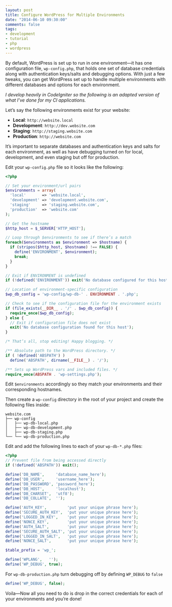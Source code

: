 ```yaml
---
layout: post
title: Configure WordPress for Multiple Environments
date: "2014-06-10 09:30:00"
comments: false
tags:
- development
- tutorial
- php
- wordpress
---
```


By default, WordPress is set up to run in one environment&mdash;it has one configuration file, `wp-config.php`, that holds one set of database credentials along with authentication keys/salts and debugging options. With just a few tweaks, you can get WordPress set up to handle multiple environments with different databases and options for each environment.

<!--more-->

*I develop heavily in CodeIgniter so the following is an adapted version of what I’ve done for my CI applications.*

Let’s say the following environments exist for your website:

- **Local**: `http://website.local`
- **Development**: `http://dev.website.com`
- **Staging**: `http://staging.website.com`
- **Production**: `http://website.com`

It’s important to separate databases and authentication keys and salts for each environment, as well as have debugging turned on for local, development, and even staging but off for production.

Edit your `wp-config.php` file so it looks like the following:

```php
<?php

// Set your environment/url pairs
$environments = array(
  'local'       => 'website.local',
  'development' => 'development.website.com',
  'staging'     => 'staging.website.com',
  'production'  => 'website.com'
);

// Get the hostname
$http_host = $_SERVER['HTTP_HOST'];

// Loop through $environments to see if there’s a match
foreach($environments as $environment => $hostname) {
  if (stripos($http_host, $hostname) !== FALSE) {
    define('ENVIRONMENT', $environment);
    break;
  }
}

// Exit if ENVIRONMENT is undefined
if (!defined('ENVIRONMENT')) exit('No database configured for this host');

// Location of environment-specific configuration
$wp_db_config = 'wp-config/wp-db-' . ENVIRONMENT . '.php'; 

// Check to see if the configuration file for the environment exists
if (file_exists(__DIR__ . '/' . $wp_db_config)) {
  require_once($wp_db_config);
} else {
  // Exit if configuration file does not exist
  exit('No database configuration found for this host');
}

/* That’s all, stop editing! Happy blogging. */

/** Absolute path to the WordPress directory. */
if ( !defined('ABSPATH') )
  define('ABSPATH', dirname(__FILE__) . '/');

/** Sets up WordPress vars and included files. */
require_once(ABSPATH . 'wp-settings.php');
```

Edit `$environments` accordingly so they match your environments and their corresponding hostnames.

Then create a `wp-config` directory in the root of your project and create the following files inside:

```text
website.com
├── wp-config
│   ├── wp-db-local.php
│   ├── wp-db-development.php
│   ├── wp-db-staging.php
└── └── wp-db-production.php
```

Edit and add the following lines to each of your `wp-db-*.php` files:

```php
<?php
// Prevent file from being accessed directly
if (!defined('ABSPATH')) exit();

define('DB_NAME',     'database_name_here');
define('DB_USER',     'username_here');
define('DB_PASSWORD', 'password_here');
define('DB_HOST',     'localhost');
define('DB_CHARSET',  'utf8');
define('DB_COLLATE',  '');

define('AUTH_KEY',         'put your unique phrase here');
define('SECURE_AUTH_KEY',  'put your unique phrase here');
define('LOGGED_IN_KEY',    'put your unique phrase here');
define('NONCE_KEY',        'put your unique phrase here');
define('AUTH_SALT',        'put your unique phrase here');
define('SECURE_AUTH_SALT', 'put your unique phrase here');
define('LOGGED_IN_SALT',   'put your unique phrase here');
define('NONCE_SALT',       'put your unique phrase here');

$table_prefix = 'wp_';

define('WPLANG',   '');
define('WP_DEBUG', true);
```

For `wp-db-production.php` turn debugging off by defining `WP_DEBUG` to `false`

```php
define('WP_DEBUG', false);
```

Voila&mdash;Now all you need to do is drop in the correct credentials for each of your environments and you’re done!